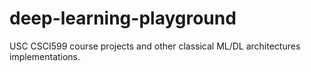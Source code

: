 # deep-learning-playground
USC CSCI599 course projects and other classical ML/DL architectures implementations. 
